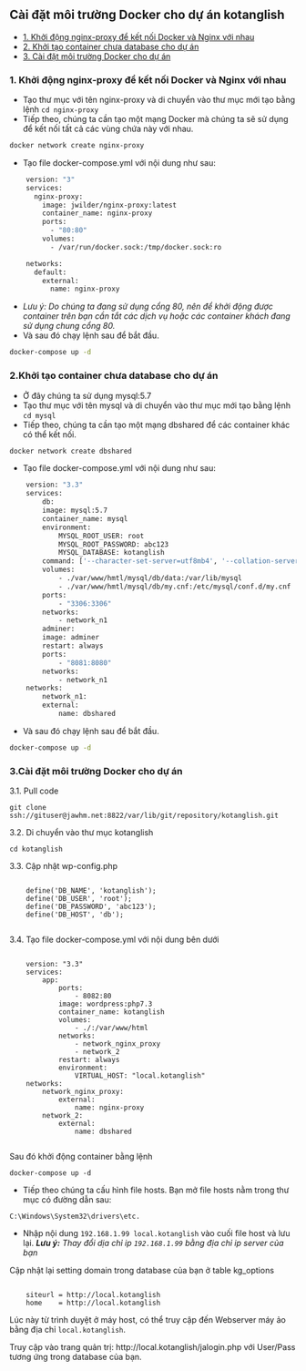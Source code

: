 ## Cài đặt môi trường Docker cho dự án kotanglish
- [1. Khởi động nginx-proxy để kết nối Docker và Nginx với nhau](#1)
- [2. Khởi tạo container chưa database cho dự án](#2)
- [3. Cài đặt môi trường Docker cho dự án](#3)
	
<a name="1" />

### 1. Khởi động nginx-proxy để kết nối Docker và Nginx với nhau
- Tạo thư mục với tên nginx-proxy và di chuyển vào thư mục mới tạo bằng lệnh <code>cd nginx-proxy</code>
- Tiếp theo, chúng ta cần tạo một mạng Docker mà chúng ta sẽ sử dụng để kết nối tất cả các vùng chứa này với nhau.
```sh
docker network create nginx-proxy
```
- Tạo file docker-compose.yml với nội dung như sau:
```sh
	version: "3"
	services:
	  nginx-proxy:
	    image: jwilder/nginx-proxy:latest
	    container_name: nginx-proxy
	    ports:
	      - "80:80"
	    volumes:
	      - /var/run/docker.sock:/tmp/docker.sock:ro

	networks:
	  default:
	    external:
	      name: nginx-proxy
```
- <i>Lưu ý: Do chúng ta đang sử dụng cổng 80, nên để khởi động được container trên bạn cần tắt các dịch vụ hoặc các container khách đang sử dụng chung cổng 80.</i>
- Và sau đó chạy lệnh sau để bắt đầu.
```sh
docker-compose up -d
```

<a name="2" />
	
### 2.Khởi tạo container chưa database cho dự án
- Ở đây chúng ta sử dụng mysql:5.7 
- Tạo thư mục với tên mysql và di chuyển vào thư mục mới tạo bằng lệnh <code>cd mysql</code>
- Tiếp theo, chúng ta cần tạo một mạng dbshared để các container khác có thể kết nối.
```sh
docker network create dbshared
```
- Tạo file docker-compose.yml với nội dung như sau:
```sh
	version: "3.3"
	services:
	    db:
		image: mysql:5.7
		container_name: mysql
		environment:
		    MYSQL_ROOT_USER: root
		    MYSQL_ROOT_PASSWORD: abc123
		    MYSQL_DATABASE: kotanglish
		command: ['--character-set-server=utf8mb4', '--collation-server=utf8mb4_unicode_ci','--default-authentication-plugin=mysql_native_password']
		volumes:
		    - ./var/www/hmtl/mysql/db/data:/var/lib/mysql
		    - ./var/www/hmtl/mysql/db/my.cnf:/etc/mysql/conf.d/my.cnf
		ports:
		    - "3306:3306"
		networks:
		    - network_n1
	    adminer:
		image: adminer
		restart: always
		ports:
		    - "8081:8080"
		networks:
		    - network_n1
	networks:
	    network_n1:
		external: 
		    name: dbshared
```
- Và sau đó chạy lệnh sau để bắt đầu.
```sh
docker-compose up -d
```

<a name="3" />
	
### 3.Cài đặt môi trường Docker cho dự án

  <p>3.1. Pull code</p>
  <pre><code>git clone ssh://gituser@jawhm.net:8822/var/lib/git/repository/kotanglish.git</code></pre> 
  <p>3.2. Di chuyển vào thư mục kotanglish</p>
  <pre><code>cd kotanglish</code></pre>    
  <p>3.3. Cập nhật wp-config.php</p>
  <pre><code>
   	define('DB_NAME', 'kotanglish');
	define('DB_USER', 'root');
	define('DB_PASSWORD', 'abc123');
	define('DB_HOST', 'db');
  </code></pre>
  <p>3.4. Tạo file docker-compose.yml với nội dung bên dưới<p>
  
  <pre><code>
    version: "3.3"
    services:
        app:
            ports:
                - 8082:80
            image: wordpress:php7.3
            container_name: kotanglish
            volumes:
                - ./:/var/www/html
            networks:
                - network_nginx_proxy
                - network_2
            restart: always
            environment: 
                VIRTUAL_HOST: "local.kotanglish"
    networks:
        network_nginx_proxy:
            external: 
                name: nginx-proxy
        network_2:
            external: 
                name: dbshared
  </code></pre>
  
  
  <p>Sau đó khởi động container bằng lệnh</p>
  <pre><code>docker-compose up -d</code></pre>
  
  - Tiếp theo chúng ta cấu hình file hosts. Bạn mở file hosts nằm trong thư mục có đường dẫn sau:
<pre><code>C:\Windows\System32\drivers\etc.</code></pre>
- Nhập nội dung <code>192.168.1.99 local.kotanglish</code> vào cuối file host và lưu lại.
<i><b>Lưu ý:</b> Thay đổi dịa chỉ ip <code>192.168.1.99</code> bằng địa chỉ ip server của bạn</i>
<p>Cập nhật lại setting domain trong database của bạn ở table kg_options</p>
<pre><code>
	siteurl	= http://local.kotanglish
	home	= http://local.kotanglish
</code></pre>
<p>Lúc này từ trình duyệt ở máy host, có thể truy cập đến Webserver máy ảo bằng địa chỉ <code>local.kotanglish</code>.</p>
<p>Truy cập vào trang quản trị: http://local.kotanglish/jalogin.php với User/Pass tương ứng trong database của bạn.</p>

